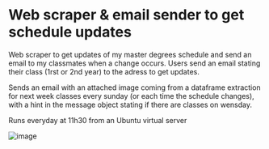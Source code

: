 # Web scraper & email sender to get schedule updates

Web scraper to get updates of my master degrees schedule and send an email to my classmates when a change occurs.
Users send an email stating their class (1rst or 2nd year) to the adress to get updates.

Sends an email with an attached image coming from a dataframe extraction for next week classes every sunday (or each time the schedule changes), with a hint in the message object stating if there are classes on wensday.

Runs everyday at 11h30 from an Ubuntu virtual server

![image](https://github.com/ArmelVidali/scraper_owncloud_geomatique/assets/84096571/c32f583d-4ac7-4c02-abea-c902650f8ba1)
